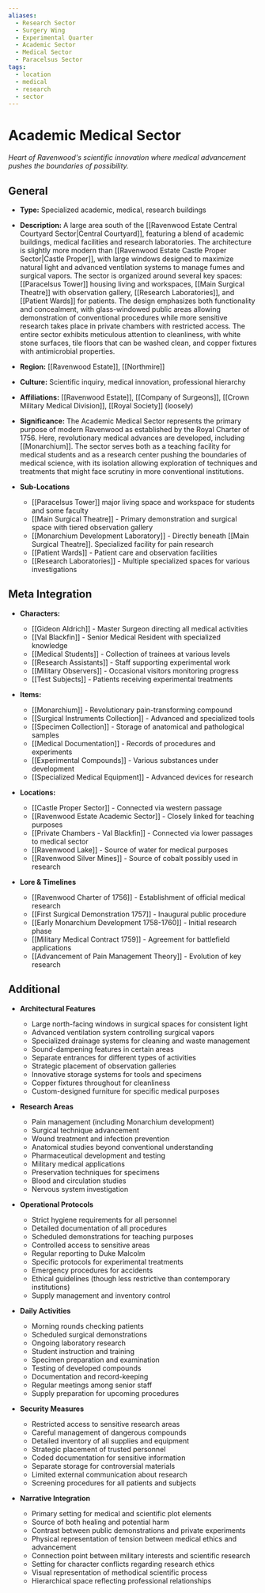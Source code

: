 ```yaml
---
aliases:
  - Research Sector
  - Surgery Wing
  - Experimental Quarter
  - Academic Sector
  - Medical Sector
  - Paracelsus Sector
tags:
  - location
  - medical
  - research
  - sector
---
```

# Academic Medical Sector
*Heart of Ravenwood's scientific innovation where medical advancement pushes the boundaries of possibility.*

## General

- **Type:** Specialized academic, medical, research buildings
- **Description:** A large area south of the [[Ravenwood Estate Central Courtyard Sector|Central Courtyard]], featuring a blend of academic buildings, medical facilities and research laboratories. The architecture is slightly more modern than [[Ravenwood Estate Castle Proper Sector|Castle Proper]], with large windows designed to maximize natural light and advanced ventilation systems to manage fumes and surgical vapors. The sector is organized around several key spaces: [[Paracelsus Tower]] housing living and workspaces, [[Main Surgical Theatre]] with observation gallery, [[Research Laboratories]], and [[Patient Wards]] for patients. The design emphasizes both functionality and concealment, with glass-windowed public areas allowing demonstration of conventional procedures while more sensitive research takes place in private chambers with restricted access. The entire sector exhibits meticulous attention to cleanliness, with white stone surfaces, tile floors that can be washed clean, and copper fixtures with antimicrobial properties.

- **Region:** [[Ravenwood Estate]], [[Northmire]]
- **Culture:** Scientific inquiry, medical innovation, professional hierarchy
- **Affiliations:** [[Ravenwood Estate]], [[Company of Surgeons]], [[Crown Military Medical Division]], [[Royal Society]] (loosely)
- **Significance:** The Academic Medical Sector represents the primary purpose of modern Ravenwood as established by the Royal Charter of 1756. Here, revolutionary medical advances are developed, including [[Monarchium]]. The sector serves both as a teaching facility for medical students and as a research center pushing the boundaries of medical science, with its isolation allowing exploration of techniques and treatments that might face scrutiny in more conventional institutions.

- **Sub-Locations**
	- [[Paracelsus Tower]] major living space and workspace for students and some faculty
	- [[Main Surgical Theatre]] - Primary demonstration and surgical space with tiered observation gallery
	- [[Monarchium Development Laboratory]] - Directly beneath [[Main Surgical Theatre]]. Specialized facility for pain research
	- [[Patient Wards]] - Patient care and observation facilities
	- [[Research Laboratories]] - Multiple specialized spaces for various investigations

## Meta Integration

- **Characters:**
	- [[Gideon Aldrich]] - Master Surgeon directing all medical activities
	- [[Val Blackfin]] - Senior Medical Resident with specialized knowledge
	- [[Medical Students]] - Collection of trainees at various levels
	- [[Research Assistants]] - Staff supporting experimental work
	- [[Military Observers]] - Occasional visitors monitoring progress
	- [[Test Subjects]] - Patients receiving experimental treatments

- **Items:**
	- [[Monarchium]] - Revolutionary pain-transforming compound
	- [[Surgical Instruments Collection]] - Advanced and specialized tools
	- [[Specimen Collection]] - Storage of anatomical and pathological samples
	- [[Medical Documentation]] - Records of procedures and experiments
	- [[Experimental Compounds]] - Various substances under development
	- [[Specialized Medical Equipment]] - Advanced devices for research

- **Locations:** 
	- [[Castle Proper Sector]] - Connected via western passage
	- [[Ravenwood Estate Academic Sector]] - Closely linked for teaching purposes
	- [[Private Chambers - Val Blackfin]] - Connected via lower passages to medical sector
	- [[Ravenwood Lake]] - Source of water for medical purposes
	- [[Ravenwood Silver Mines]] - Source of cobalt possibly used in research

- **Lore & Timelines**
	- [[Ravenwood Charter of 1756]] - Establishment of official medical research
	- [[First Surgical Demonstration 1757]] - Inaugural public procedure
	- [[Early Monarchium Development 1758-1760]] - Initial research phase
	- [[Military Medical Contract 1759]] - Agreement for battlefield applications
	- [[Advancement of Pain Management Theory]] - Evolution of key research

## Additional

- **Architectural Features**
	- Large north-facing windows in surgical spaces for consistent light
	- Advanced ventilation system controlling surgical vapors
	- Specialized drainage systems for cleaning and waste management
	- Sound-dampening features in certain areas
	- Separate entrances for different types of activities
	- Strategic placement of observation galleries
	- Innovative storage systems for tools and specimens
	- Copper fixtures throughout for cleanliness
	- Custom-designed furniture for specific medical purposes

- **Research Areas**
	- Pain management (including Monarchium development)
	- Surgical technique advancement
	- Wound treatment and infection prevention
	- Anatomical studies beyond conventional understanding
	- Pharmaceutical development and testing
	- Military medical applications
	- Preservation techniques for specimens
	- Blood and circulation studies
	- Nervous system investigation

- **Operational Protocols**
	- Strict hygiene requirements for all personnel
	- Detailed documentation of all procedures
	- Scheduled demonstrations for teaching purposes
	- Controlled access to sensitive areas
	- Regular reporting to Duke Malcolm
	- Specific protocols for experimental treatments
	- Emergency procedures for accidents
	- Ethical guidelines (though less restrictive than contemporary institutions)
	- Supply management and inventory control

- **Daily Activities**
	- Morning rounds checking patients
	- Scheduled surgical demonstrations
	- Ongoing laboratory research
	- Student instruction and training
	- Specimen preparation and examination
	- Testing of developed compounds
	- Documentation and record-keeping
	- Regular meetings among senior staff
	- Supply preparation for upcoming procedures

- **Security Measures**
	- Restricted access to sensitive research areas
	- Careful management of dangerous compounds
	- Detailed inventory of all supplies and equipment
	- Strategic placement of trusted personnel
	- Coded documentation for sensitive information
	- Separate storage for controversial materials
	- Limited external communication about research
	- Screening procedures for all patients and subjects

- **Narrative Integration**
	- Primary setting for medical and scientific plot elements
	- Source of both healing and potential harm
	- Contrast between public demonstrations and private experiments
	- Physical representation of tension between medical ethics and advancement
	- Connection point between military interests and scientific research
	- Setting for character conflicts regarding research ethics
	- Visual representation of methodical scientific process
	- Hierarchical space reflecting professional relationships